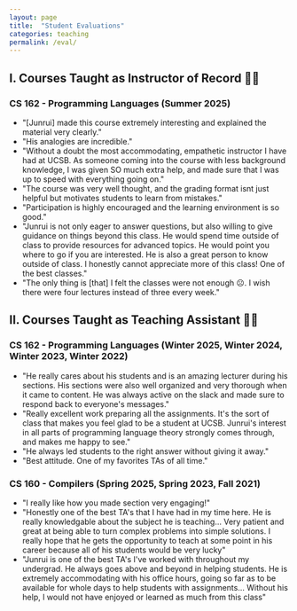 ```yaml
---
layout: page
title:  "Student Evaluations"
categories: teaching
permalink: /eval/
---
```


## I. Courses Taught as Instructor of Record 🧑‍🏫

<p></p>

### CS 162 - Programming Languages (Summer 2025)

- "[Junrui] made this course extremely interesting and explained the material very clearly."
- "His analogies are incredible."
- "Without a doubt the most accommodating, empathetic instructor I have had at UCSB. As someone coming into the course with less background knowledge, I was given SO much extra help, and made sure that I was up to speed with everything going on."
- "The course was very well thought, and the grading format isnt just helpful but motivates students to learn from mistakes."
- "Participation is highly encouraged and the learning environment is so good."
- "Junrui is not only eager to answer questions, but also willing to give guidance on things beyond this class. He would spend time outside of class to provide resources for advanced topics. He would point you where to go if you are interested. He is also a great person to know outside of class. I honestly cannot appreciate more of this class! One of the best classes."
- "The only thing is [that] I felt the classes were not enough ☹️. I wish there were four lectures instead of three every week."


## II. Courses Taught as Teaching Assistant 🧑‍💻
<p></p>

### CS 162 - Programming Languages (Winter 2025, Winter 2024, Winter 2023, Winter 2022)

- "He really cares about his students and is an amazing lecturer during his sections. His sections were also well organized and very thorough when it came to content. He was always active on the slack and made sure to respond back to everyone's messages."
- "Really excellent work preparing all the assignments. It's the sort of class that makes you feel glad to be a student at UCSB. Junrui's interest in all parts of programming language theory strongly comes through, and makes me happy to see."
- "He always led students to the right answer without giving it away."
- "Best attitude. One of my favorites TAs of all time."

### CS 160 - Compilers (Spring 2025, Spring 2023, Fall 2021)

- "I really like how you made section very engaging!"
- "Honestly one of the best TA's that I have had in my time here. He is really knowledgable about the subject he is teaching... Very patient and great at being able to turn complex problems into simple solutions. I really hope that he gets the opportunity to teach at some point in his career because all of his students would be very lucky"
- "Junrui is one of the best TA's I've worked with throughout my undergrad. He always goes above and beyond in helping students. He is extremely accommodating with his office hours, going so far as to be available for whole days to help students with assignments... Without his help, I would not have enjoyed or learned as much from this class"